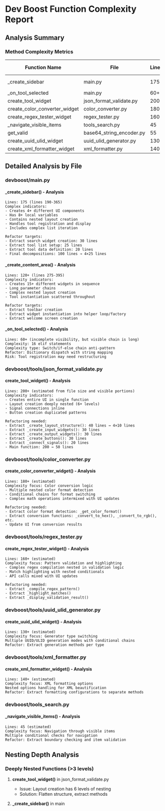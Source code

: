 # Dev Boost Function Complexity Report

## Analysis Summary

### Method Complexity Metrics

| Function Name                 | File                     | Lines | Nesting Depth | If/Else Count | Refactoring Priority |
| ----------------------------- | ------------------------ | ----- | ------------- | ------------- | -------------------- |
| \_create_sidebar              | main.py                  | 175   | 5 (deep)      | 3             | HIGH                 |
| \_on_tool_selected            | main.py                  | 60+   | 4             | 16            | HIGH                 |
| create_tool_widget            | json_format_validate.py  | 200+  | 6             | 8             | HIGH                 |
| create_color_converter_widget | color_converter.py       | 180+  | 5             | 12            | HIGH                 |
| create_regex_tester_widget    | regex_tester.py          | 160+  | 5             | 10            | MEDIUM               |
| \_navigate_visible_items      | tools_search.py          | 45    | 4             | 4             | MEDIUM               |
| get_valid                     | base64_string_encoder.py | 55    | 3             | 6             | MEDIUM               |
| create_uuid_ulid_widget       | uuid_ulid_generator.py   | 130   | 4             | 8             | MEDIUM               |
| create_xml_formatter_widget   | xml_formatter.py         | 140   | 4             | 7             | MEDIUM               |

## Detailed Analysis by File

### devboost/main.py

#### \_create_sidebar() - Analysis

```
Lines: 175 (lines 190-365)
Complex indicators:
- Creates 4+ different UI components
- Has 8+ local variables
- Contains nested layout creation
- Handles tool registration and display
- Includes complex list iteration

Refactor targets:
- Extract search widget creation: 30 lines
- Extract tool list setup: 25 lines
- Extract tool data definition: 20 lines
- Final decompositions: 100 lines → 4×25 lines
```

#### \_create_content_area() - Analysis

```
Lines: 120+ (lines 275-395)
Complexity indicators:
- Creates 15+ different widgets in sequence
- Long parameter chains
- Complex nested layout creation
- Tool instantiation scattered throughout

Refactor targets:
- Extract toolbar creation
- Extract widget instantiation into helper loop/factory
- Extract welcome screen creation
```

#### \_on_tool_selected() - Analysis

```
Lines: 60+ (incomplete visibility, but visible chain is long)
Complexity: 16 elif statements
Complexity type: Switch/if-else chain anti-pattern
Refactor: Dictionary dispatch with string mapping
Risk: Tool registration may need restructuring
```

### devboost/tools/json_format_validate.py

#### create_tool_widget() - Analysis

```
Lines: 200+ (estimated from file size and visible portions)
Complexity indicators:
- Creates entire UI in single function
- Layout creation deeply nested (6+ levels)
- Signal connections inline
- Button creation duplicated patterns

Refactoring needed:
- Extract _create_layout_structure(): 40 lines → 4×10 lines
- Extract _create_input_widgets(): 30 lines
- Extract _create_output_widgets(): 30 lines
- Extract _create_buttons(): 30 lines
- Extract _connect_signals(): 20 lines
- Main function: 200 → 50 lines
```

### devboost/tools/color_converter.py

#### create_color_converter_widget() - Analysis

```
Lines: 180+ (estimated)
Complexity focus: Color conversion logic
- Multiple nested color format detection
- Conditional chains for format switching
- Complex math operations intermixed with UI updates

Refactoring needed:
- Extract color format detection: _get_color_format()
- Extract conversion functions: _convert_to_hex(), _convert_to_rgb(), etc.
- Update UI from conversion results
```

### devboost/tools/regex_tester.py

#### create_regex_tester_widget() - Analysis

```
Lines: 160+ (estimated)
Complexity focus: Pattern validation and highlighting
- Complex regex compilation nested in validation logic
- Match highlighting with nested conditionals
- API calls mixed with UI updates

Refactoring needed:
- Extract _compile_regex_pattern()
- Extract _highlight_matches()
- Extract _display_validation_result()
```

### devboost/tools/uuid_ulid_generator.py

#### create_uuid_ulid_widget() - Analysis

```
Lines: 130+ (estimated)
Complexity focus: Generator type switching
Multiple UUID/ULID generation modes with conditional chains
Refactor: Extract generation methods per type
```

### devboost/tools/xml_formatter.py

#### create_xml_formatter_widget() - Analysis

```
Lines: 140+ (estimated)
Complexity focus: XML formatting options
Nested options handling for XML beautification
Refactor: Extract formatting configurations to separate methods
```

### devboost/tools_search.py

#### \_navigate_visible_items() - Analysis

```
Lines: 45 (estimated)
Complexity focus: Navigation through visible items
Multiple conditional checks for navigation
Refactor: Extract boundary checking and item validation
```

## Nesting Depth Analysis

### Deeply Nested Functions (>3 levels)

1. **create_tool_widget()** in json_format_validate.py

   - Issue: Layout creation has 6 levels of nesting
   - Solution: Flatten structure, extract methods

2. **\_create_sidebar()** in main
